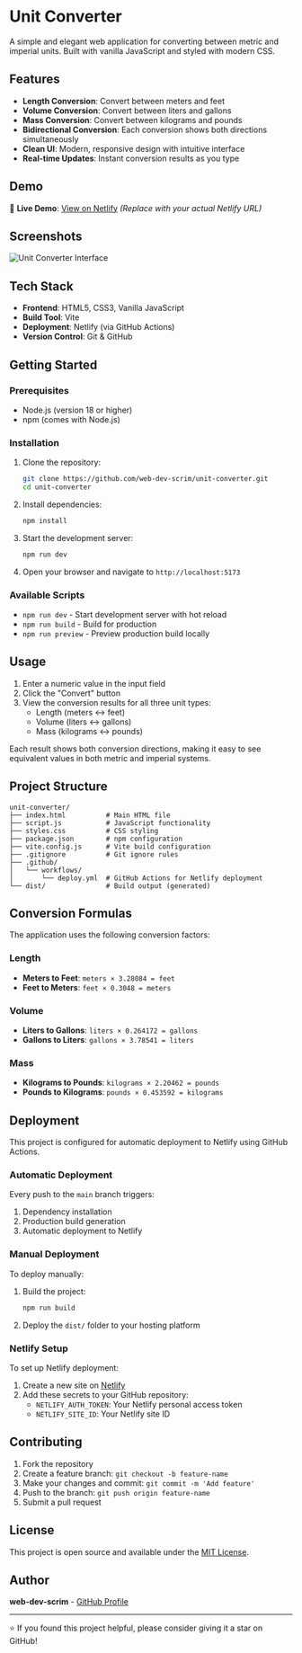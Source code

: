 # Unit Converter

A simple and elegant web application for converting between metric and imperial units. Built with vanilla JavaScript and styled with modern CSS.

## Features

- **Length Conversion**: Convert between meters and feet
- **Volume Conversion**: Convert between liters and gallons  
- **Mass Conversion**: Convert between kilograms and pounds
- **Bidirectional Conversion**: Each conversion shows both directions simultaneously
- **Clean UI**: Modern, responsive design with intuitive interface
- **Real-time Updates**: Instant conversion results as you type

## Demo

🔗 **Live Demo**: [View on Netlify](https://your-site-name.netlify.app) *(Replace with your actual Netlify URL)*

## Screenshots

![Unit Converter Interface](https://via.placeholder.com/600x400/6943FF/ffffff?text=Unit+Converter+Screenshot)

## Tech Stack

- **Frontend**: HTML5, CSS3, Vanilla JavaScript
- **Build Tool**: Vite
- **Deployment**: Netlify (via GitHub Actions)
- **Version Control**: Git & GitHub

## Getting Started

### Prerequisites

- Node.js (version 18 or higher)
- npm (comes with Node.js)

### Installation

1. Clone the repository:
   ```bash
   git clone https://github.com/web-dev-scrim/unit-converter.git
   cd unit-converter
   ```

2. Install dependencies:
   ```bash
   npm install
   ```

3. Start the development server:
   ```bash
   npm run dev
   ```

4. Open your browser and navigate to `http://localhost:5173`

### Available Scripts

- `npm run dev` - Start development server with hot reload
- `npm run build` - Build for production
- `npm run preview` - Preview production build locally

## Usage

1. Enter a numeric value in the input field
2. Click the "Convert" button
3. View the conversion results for all three unit types:
   - Length (meters ↔ feet)
   - Volume (liters ↔ gallons)
   - Mass (kilograms ↔ pounds)

Each result shows both conversion directions, making it easy to see equivalent values in both metric and imperial systems.

## Project Structure

```
unit-converter/
├── index.html          # Main HTML file
├── script.js           # JavaScript functionality
├── styles.css          # CSS styling
├── package.json        # npm configuration
├── vite.config.js      # Vite build configuration
├── .gitignore          # Git ignore rules
├── .github/
│   └── workflows/
│       └── deploy.yml  # GitHub Actions for Netlify deployment
└── dist/               # Build output (generated)
```

## Conversion Formulas

The application uses the following conversion factors:

### Length
- **Meters to Feet**: `meters × 3.28084 = feet`
- **Feet to Meters**: `feet × 0.3048 = meters`

### Volume
- **Liters to Gallons**: `liters × 0.264172 = gallons`
- **Gallons to Liters**: `gallons × 3.78541 = liters`

### Mass
- **Kilograms to Pounds**: `kilograms × 2.20462 = pounds`
- **Pounds to Kilograms**: `pounds × 0.453592 = kilograms`

## Deployment

This project is configured for automatic deployment to Netlify using GitHub Actions.

### Automatic Deployment

Every push to the `main` branch triggers:
1. Dependency installation
2. Production build generation
3. Automatic deployment to Netlify

### Manual Deployment

To deploy manually:

1. Build the project:
   ```bash
   npm run build
   ```

2. Deploy the `dist/` folder to your hosting platform

### Netlify Setup

To set up Netlify deployment:

1. Create a new site on [Netlify](https://netlify.com)
2. Add these secrets to your GitHub repository:
   - `NETLIFY_AUTH_TOKEN`: Your Netlify personal access token
   - `NETLIFY_SITE_ID`: Your Netlify site ID

## Contributing

1. Fork the repository
2. Create a feature branch: `git checkout -b feature-name`
3. Make your changes and commit: `git commit -m 'Add feature'`
4. Push to the branch: `git push origin feature-name`
5. Submit a pull request

## License

This project is open source and available under the [MIT License](LICENSE).

## Author

**web-dev-scrim** - [GitHub Profile](https://github.com/web-dev-scrim)

---

⭐ If you found this project helpful, please consider giving it a star on GitHub!
